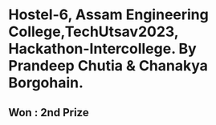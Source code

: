 # Hostel-6, Assam Engineering College,TechUtsav2023, Hackathon-Intercollege. By Prandeep Chutia & Chanakya Borgohain. 
## Won : 2nd Prize

